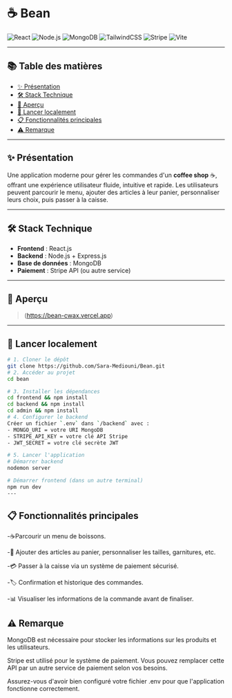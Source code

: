 # ☕ **Bean**

![React](https://img.shields.io/badge/React-20232A?style=for-the-badge&logo=react&logoColor=61DAFB)
![Node.js](https://img.shields.io/badge/Node.js-339933?style=for-the-badge&logo=nodedotjs&logoColor=white)
![MongoDB](https://img.shields.io/badge/MongoDB-4EA94B?style=for-the-badge&logo=mongodb&logoColor=white)
![TailwindCSS](https://img.shields.io/badge/TailwindCSS-06B6D4?style=for-the-badge&logo=tailwindcss&logoColor=white)
![Stripe](https://img.shields.io/badge/Stripe-635BFF?style=for-the-badge&logo=stripe&logoColor=white)
![Vite](https://img.shields.io/badge/Vite-646CFF?style=for-the-badge&logo=vite&logoColor=white)

---

## 📚 **Table des matières**

- [✨ Présentation](#-présentation)
- [🛠️ Stack Technique](#️-stack-technique)
- [📸 Aperçu](#-aperçu)
- [🚀 Lancer localement](#-lancer-localement)
- [📋 Fonctionnalités principales](#-fonctionnalités-principales)
- [⚠️ Remarque](#️-remarque)

---

## ✨ **Présentation**

Une application moderne pour gérer les commandes d'un **coffee shop** ☕, offrant une expérience utilisateur fluide, intuitive et rapide. Les utilisateurs peuvent parcourir le menu, ajouter des articles à leur panier, personnaliser leurs choix, puis passer à la caisse.

---

## 🛠️ **Stack Technique**

- **Frontend** : React.js
- **Backend** : Node.js + Express.js
- **Base de données** : MongoDB
- **Paiement** : Stripe API (ou autre service)

---

## 📸 **Aperçu**

> (https://bean-cwax.vercel.app)

---

## 🚀 **Lancer localement**

```bash
# 1. Cloner le dépôt
git clone https://github.com/Sara-Mediouni/Bean.git
# 2. Accéder au projet
cd bean

# 3. Installer les dépendances
cd frontend && npm install
cd backend && npm install
cd admin && npm install
# 4. Configurer le backend
Créer un fichier `.env` dans `/backend` avec :
- MONGO_URI = votre URI MongoDB
- STRIPE_API_KEY = votre clé API Stripe
- JWT_SECRET = votre clé secrète JWT

# 5. Lancer l'application
# Démarrer backend
nodemon server

# Démarrer frontend (dans un autre terminal)
npm run dev
---
```

## 📋 Fonctionnalités principales
 -☕Parcourir un menu de boissons.

 -🛒 Ajouter des articles au panier, personnaliser les tailles, garnitures, etc.

 -💳 Passer à la caisse via un système de paiement sécurisé.

 -🏷️ Confirmation et historique des commandes.

 -📊 Visualiser les informations de la commande avant de finaliser.

 ## ⚠️ Remarque
MongoDB est nécessaire pour stocker les informations sur les produits et les utilisateurs.

Stripe est utilisé pour le système de paiement. Vous pouvez remplacer cette API par un autre service de paiement selon vos besoins.

Assurez-vous d'avoir bien configuré votre fichier .env pour que l'application fonctionne correctement.
